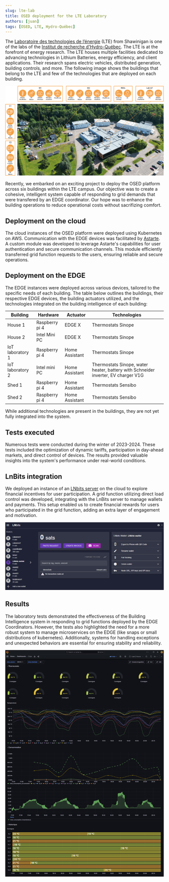 ```yaml
---
slug: lte-lab
title: OSED deployment for the LTE Laboratory
authors: [juan]
tags: [OSED, LTE, Hydro-Québec]
---
```


The [Laboratoire des technologies de l’énergie](https://ici.radio-canada.ca/nouvelle/2065864/laboratoire-transition-energetique-shawinigan-electricte) (LTE) from Shawinigan is one of the labs of the [Institut de recherche d'Hydro-Québec](https://www.hydroquebec.com/innovation/en/technological-evolution/innovative-strength/). The LTE is at the forefront of energy research. The LTE houses multiple facilities dedicated to advancing technologies in Lithium Batteries, energy efficiency, and client applications. Their research spans electric vehicles, distributed generation, building controls, and more. The following image shows the buildings that belong to the LTE and few of the technologies that are deployed on each building.

![The LTE at Shawinigan](../static/img/home/lab_lte_ready.png)

Recently, we embarked on an exciting project to deploy the OSED platform across six buildings within the LTE campus. Our objective was to create a cohesive, intelligent system capable of responding to grid demands that were transfered by an EDGE coordinator. Our hope was to enhance the building operations to reduce operational costs without sacrifizing comfort.

## Deployment on the cloud 
The cloud instances of the OSED platform were deployed using Kubernetes on AWS. Communication with the EDGE devices was facilitated by [Astarte](https://docs.astarte-platform.org/astarte/latest/001-intro_user.html). A custom module was developed to leverage Astarte's capabilities for user authentication and secure communication channels. This module efficiently transferred grid function requests to the users, ensuring reliable and secure operations.


## Deployment on the EDGE
The EDGE instances were deployed across various devices, tailored to the specific needs of each building. The table below outlines the buildings, their respective EDGE devices, the building actuators utilized, and the technologies integrated on the building intelligence of each building:

| Building  | Hardware      | Actuator       | Technologies                                                        |
|-----------|---------------|----------------|---------------------------------------------------------------------|
| House 1   | Raspberry pi 4| EDGE X         | Thermostats Sinope                                                  |
| House 2   | Intel Mini PC  | EDGE X         | Thermostats Sinope                                                  |
| IoT laboratory 1  | Raspberry pi 4| Home Assistant | Thermostats Sinope                                                  |
| IoT laboratory 2  | Intel mini PC  | Home Assistant | Thermostats Sinope, water heater, battery with Schneider inverter, EV charger V1G |
| Shed 1     | Raspberry pi 4| Home Assistant | Thermostats Sensibo                                                 |
| Shed 2     | Raspberry pi 4| Home Assistant | Thermostats Sensibo                                                 |

While additional technologies are present in the buildings, they are not yet fully integrated into the system.

## Tests executed

Numerous tests were conducted during the winter of 2023-2024. These tests included the optimization of dynamic tariffs, participation in day-ahead markets, and direct control of devices. The results provided valuable insights into the system's performance under real-world conditions.

## LnBits integration

We deployed an instance of an [LNbits server](https://lnbits.cloud.lirei.io/wallet) on the cloud to explore financial incentives for user participation. A grid function utilizing direct load control was developed, integrating with the LnBits server to manage wallets and payments. This setup enabled us to create financial rewards for users who participated in the grid function, adding an extra layer of engagement and motivation.

![The grafana interface](../static/img/blog/lnbits.png)

## Results 

The laboratory tests demonstrated the effectiveness of the Building Intelligence system in responding to grid functions deployed by the EDGE Coordinators. However, the tests also highlighted the need for a more robust system to manage microservices on the EDGE (like snaps or small distributions of kubernetes). Additionally, systems for handling exceptions and unexpected behaviors are essential for ensuring stability and reliability.

![The grafana interface](../static/img/blog/grafana.png)
